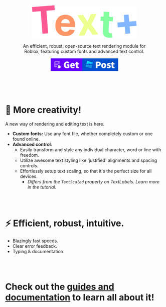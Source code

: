 <div align="center">

<img src="./Logo.png"></img>

An efficient, robust, open-source text rendering module for<br>
Roblox, featuring custom fonts and advanced text control.

[<img src="https://raw.githubusercontent.com/AlexanderLindholt/LinkButtons/refs/heads/main/Static/Module.png"></img>](https://create.roblox.com/store/asset/138658986432597) ​ [<img src="https://raw.githubusercontent.com/AlexanderLindholt/LinkButtons/refs/heads/main/Static/Devforum.png"></img>](https://devforum.roblox.com/t/3521684)
</div>
<br>
​<br>
<br>

# 🎨 More creativity!
A new way of rendering and editing text is here.
- **Custom fonts:** Use any font file, whether completely custom or one found online.
- **Advanced control**:
  - Easily transform and style any individual character, word or line with freedom.
  - Utilize awesome text styling like 'justified' alignments and spacing controls.
  - Effortlessly setup text scaling, so that it's the perfect size for all devices.
    - *Differs from the `TextScaled` property on TextLabels. Learn more in the tutorial.*
<br>
<br>

# ⚡ Efficient, robust, intuitive.
- Blazingly fast speeds.
- Clear error feedback.
- Typing & documentation.

<br>
<br>

# Check out the [guides and documentation](https://alexanderlindholt.gitbook.io/textplus) to learn all about it!

